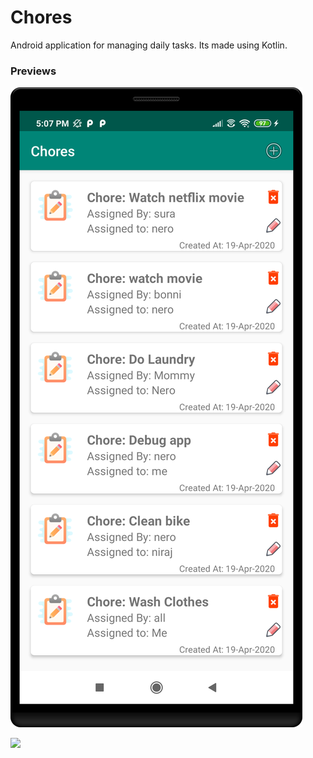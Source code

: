 # Chores
Android application for managing daily tasks. Its made using Kotlin.

### Previews
![](preview1.png)  

![](preview2.gif)
